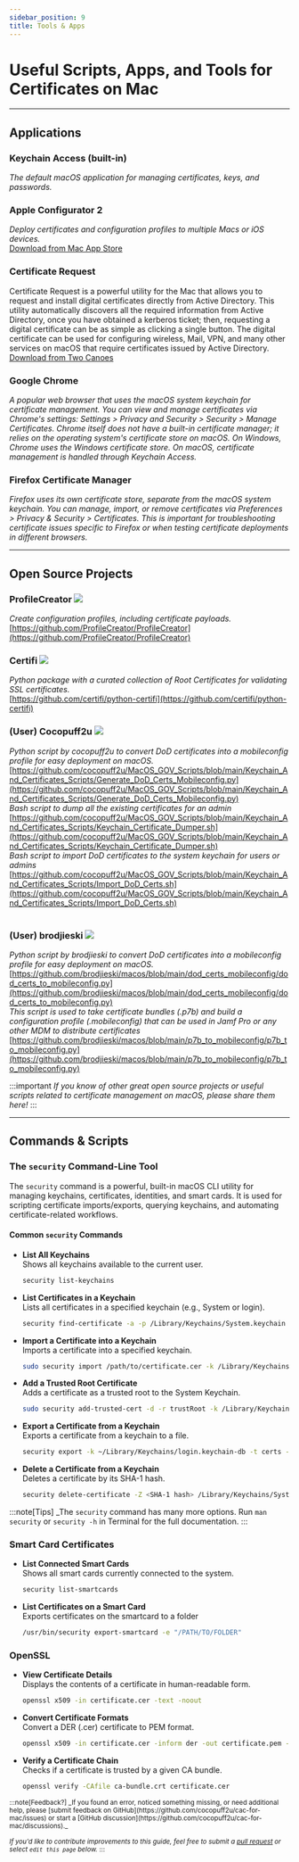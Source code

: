 ```yaml
---
sidebar_position: 9
title: Tools & Apps
---
```


# Useful Scripts, Apps, and Tools for Certificates on Mac

---

## **Applications**

### Keychain Access (built-in)  
  *The default macOS application for managing certificates, keys, and passwords.*  

### Apple Configurator 2  
  *Deploy certificates and configuration profiles to multiple Macs or iOS devices.*  
  [Download from Mac App Store](https://apps.apple.com/us/app/apple-configurator/id1037126344)  

### Certificate Request  
  Certificate Request is a powerful utility for the Mac that allows you to request and install digital certificates directly from Active Directory. This utility automatically discovers all the required information from Active Directory, once you have obtained a kerberos ticket; then, requesting a digital certificate can be as simple as clicking a single button. The digital certificate can be used for configuring wireless, Mail, VPN, and many other services on macOS that require certificates issued by Active Directory.
  [Download from Two Canoes](https://twocanoes.com/products/mac/certificate-request/)

### Google Chrome  
  *A popular web browser that uses the macOS system keychain for certificate management. You can view and manage certificates via Chrome's settings: Settings > Privacy and Security > Security > Manage Certificates. Chrome itself does not have a built-in certificate manager; it relies on the operating system's certificate store on macOS. On Windows, Chrome uses the Windows certificate store. On macOS, certificate management is handled through Keychain Access.*

### Firefox Certificate Manager  
  *Firefox uses its own certificate store, separate from the macOS system keychain. You can manage, import, or remove certificates via Preferences > Privacy & Security > Certificates. This is important for troubleshooting certificate issues specific to Firefox or when testing certificate deployments in different browsers.*  

---

## **Open Source Projects**

### ProfileCreator ![](https://img.shields.io/github/stars/ProfileCreator/ProfileCreator?style=social)  

  *Create configuration profiles, including certificate payloads.*  
  [https://github.com/ProfileCreator/ProfileCreator](https://github.com/ProfileCreator/ProfileCreator)  

### Certifi ![](https://img.shields.io/github/stars/certifi/python-certifi?style=social)  

  *Python package with a curated collection of Root Certificates for validating SSL certificates.*  
  [https://github.com/certifi/python-certifi](https://github.com/certifi/python-certifi)  

### (User) Cocopuff2u ![](https://img.shields.io/github/stars/cocopuff2u/MacOS_GOV_Scripts?style=social)  

  *Python script by cocopuff2u to convert DoD certificates into a mobileconfig profile for easy deployment on macOS.*  
  [https://github.com/cocopuff2u/MacOS_GOV_Scripts/blob/main/Keychain_And_Certificates_Scripts/Generate_DoD_Certs_Mobileconfig.py](https://github.com/cocopuff2u/MacOS_GOV_Scripts/blob/main/Keychain_And_Certificates_Scripts/Generate_DoD_Certs_Mobileconfig.py) <br/>
  *Bash script to dump all the existing certificates for an admin*
  [https://github.com/cocopuff2u/MacOS_GOV_Scripts/blob/main/Keychain_And_Certificates_Scripts/Keychain_Certificate_Dumper.sh](https://github.com/cocopuff2u/MacOS_GOV_Scripts/blob/main/Keychain_And_Certificates_Scripts/Keychain_Certificate_Dumper.sh) <br/>
  *Bash script to import DoD certificates to the system keychain for users or admins*
  [https://github.com/cocopuff2u/MacOS_GOV_Scripts/blob/main/Keychain_And_Certificates_Scripts/Import_DoD_Certs.sh](https://github.com/cocopuff2u/MacOS_GOV_Scripts/blob/main/Keychain_And_Certificates_Scripts/Import_DoD_Certs.sh) <br/><br/>

### (User) brodjieski ![](https://img.shields.io/github/stars/brodjieski/macos?style=social)  

  *Python script by brodjieski to convert DoD certificates into a mobileconfig profile for easy deployment on macOS.*  
  [https://github.com/brodjieski/macos/blob/main/dod_certs_mobileconfig/dod_certs_to_mobileconfig.py](https://github.com/brodjieski/macos/blob/main/dod_certs_mobileconfig/dod_certs_to_mobileconfig.py) <br/>
  *This script is used to take certificate bundles (.p7b) and build a configuration profile (.mobileconfig) that can be used in Jamf Pro or any other MDM to distribute certificates*
  [https://github.com/brodjieski/macos/blob/main/p7b_to_mobileconfig/p7b_to_mobileconfig.py](https://github.com/brodjieski/macos/blob/main/p7b_to_mobileconfig/p7b_to_mobileconfig.py)

:::important
_If you know of other great open source projects or useful scripts related to certificate management on macOS, please share them here!_
:::

---

## **Commands & Scripts**

### The `security` Command-Line Tool  
The `security` command is a powerful, built-in macOS CLI utility for managing keychains, certificates, identities, and smart cards. It is used for scripting certificate imports/exports, querying keychains, and automating certificate-related workflows.

#### Common `security` Commands

- **List All Keychains**  
  Shows all keychains available to the current user.
  ```bash
  security list-keychains
  ```

- **List Certificates in a Keychain**  
  Lists all certificates in a specified keychain (e.g., System or login).
  ```bash
  security find-certificate -a -p /Library/Keychains/System.keychain
  ```

- **Import a Certificate into a Keychain**  
  Imports a certificate into a specified keychain.
  ```bash
  sudo security import /path/to/certificate.cer -k /Library/Keychains/System.keychain
  ```

- **Add a Trusted Root Certificate**  
  Adds a certificate as a trusted root to the System Keychain.
  ```bash
  sudo security add-trusted-cert -d -r trustRoot -k /Library/Keychains/System.keychain /path/to/certificate.cer
  ```

- **Export a Certificate from a Keychain**  
  Exports a certificate from a keychain to a file.
  ```bash
  security export -k ~/Library/Keychains/login.keychain-db -t certs -f pemseq -o exported-certs.pem
  ```

- **Delete a Certificate from a Keychain**  
  Deletes a certificate by its SHA-1 hash.
  ```bash
  security delete-certificate -Z <SHA-1 hash> /Library/Keychains/System.keychain
  ```


:::note[Tips]
 _The `security` command has many more options. Run `man security` or `security -h` in Terminal for the full documentation.
:::

### Smart Card Certificates

- **List Connected Smart Cards**  
  Shows all smart cards currently connected to the system.
  ```bash
  security list-smartcards
  ```

- **List Certificates on a Smart Card**  
  Exports certificates on the smartcard to a folder
  ```bash
  /usr/bin/security export-smartcard -e "/PATH/TO/FOLDER"
  ```

### OpenSSL

- **View Certificate Details**  
  Displays the contents of a certificate in human-readable form.
  ```bash
  openssl x509 -in certificate.cer -text -noout
  ```

- **Convert Certificate Formats**  
  Convert a DER (.cer) certificate to PEM format.
  ```bash
  openssl x509 -in certificate.cer -inform der -out certificate.pem -outform pem
  ```

- **Verify a Certificate Chain**  
  Checks if a certificate is trusted by a given CA bundle.
  ```bash
  openssl verify -CAfile ca-bundle.crt certificate.cer
  ```


<small>
:::note[Feedback?]
_If you found an error, noticed something missing, or need additional help, please [submit feedback on GitHub](https://github.com/cocopuff2u/cac-for-mac/issues) or start a [GitHub discussion](https://github.com/cocopuff2u/cac-for-mac/discussions)._

_If you'd like to contribute improvements to this guide, feel free to submit a [pull request](https://github.com/cocopuff2u/cac-for-mac/pulls) or select `edit this page` below._
:::
</small>